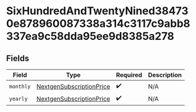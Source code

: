 # SixHundredAndTwentyNined384730e878960087338a314c3117c9abb8337ea9c58dda95ee9d8385a278


## Fields

| Field                                                                       | Type                                                                        | Required                                                                    | Description                                                                 |
| --------------------------------------------------------------------------- | --------------------------------------------------------------------------- | --------------------------------------------------------------------------- | --------------------------------------------------------------------------- |
| `monthly`                                                                   | [NextgenSubscriptionPrice](../../models/shared/nextgensubscriptionprice.md) | :heavy_check_mark:                                                          | N/A                                                                         |
| `yearly`                                                                    | [NextgenSubscriptionPrice](../../models/shared/nextgensubscriptionprice.md) | :heavy_check_mark:                                                          | N/A                                                                         |